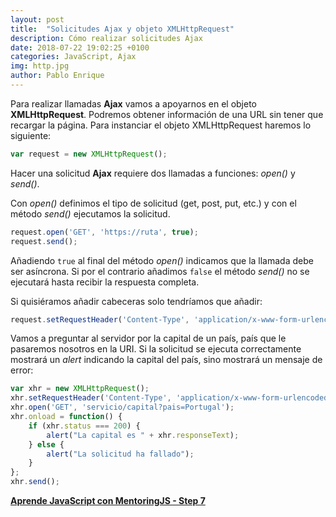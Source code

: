 ```yaml
---
layout: post
title:  "Solicitudes Ajax y objeto XMLHttpRequest"
description: Cómo realizar solicitudes Ajax
date: 2018-07-22 19:02:25 +0100
categories: JavaScript, Ajax
img: http.jpg
author: Pablo Enrique
---
```


Para realizar llamadas **Ajax** vamos a apoyarnos en el objeto **XMLHttpRequest**. Podremos obtener información de una URL sin tener que recargar la página. Para instanciar el objeto XMLHttpRequest haremos lo siguiente:

```js
var request = new XMLHttpRequest();
```
Hacer una solicitud **Ajax** requiere dos llamadas a funciones: *open()* y *send()*.

Con *open()* definimos el tipo de solicitud (get, post, put, etc.) y con el método *send()* ejecutamos la solicitud.

```js
request.open('GET', 'https://ruta', true);
request.send();
```

Añadiendo `true` al final del método *open()* indicamos que la llamada debe ser asíncrona. Si por el contrario añadimos `false` el método *send()* no se ejecutará hasta recibir la respuesta completa.

Si quisiéramos añadir cabeceras solo tendríamos que añadir:

```js
request.setRequestHeader('Content-Type', 'application/x-www-form-urlencoded');
```

Vamos a preguntar al servidor por la capital de un país, país que le pasaremos nosotros en la URI. Si la solicitud se ejecuta correctamente mostrará un *alert* indicando la capital del país, sino mostrará un mensaje de error:

```js
var xhr = new XMLHttpRequest();
xhr.setRequestHeader('Content-Type', 'application/x-www-form-urlencoded');
xhr.open('GET', 'servicio/capital?pais=Portugal');
xhr.onload = function() {
    if (xhr.status === 200) {
        alert("La capital es " + xhr.responseText);
    } else {
        alert("La solicitud ha fallado");
    }
};
xhr.send();
```

**[Aprende JavaScript con MentoringJS - Step 7](mentoringjs.com)**